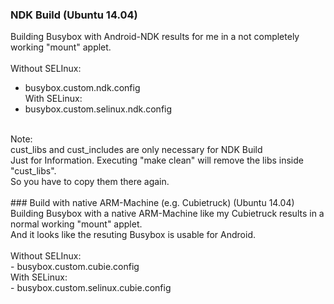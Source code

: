 ### NDK Build (Ubuntu 14.04)
Building Busybox with Android-NDK results for me in a not completely working "mount" applet.<br>
<br>
Without SELInux:<br>
 - busybox.custom.ndk.config<br>
With SELinux:<br>
 - busybox.custom.selinux.ndk.config<br>
<br>
Note:<br> 
cust_libs and cust_includes are only necessary for NDK Build<br>
Just for Information. Executing "make clean" will remove the libs inside "cust_libs".<br>
So you have to copy them there again.<br>
<br>
### Build with native ARM-Machine (e.g. Cubietruck) (Ubuntu 14.04)
Building Busybox with a native ARM-Machine like my Cubietruck results in a normal working "mount" applet.<br>
And it looks like the resuting Busybox is usable for Android.<br>
<br>
Without SELInux:<br>
 - busybox.custom.cubie.config<br>
With SELinux:<br>
 - busybox.custom.selinux.cubie.config<br>
